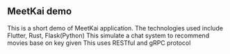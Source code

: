 ## MeetKai demo
This is a short demo of MeetKai application.
The technologies used include Flutter, Rust, Flask(Python)
This simulate a chat system to recommend movies base on key given
This uses RESTful and gRPC protocol